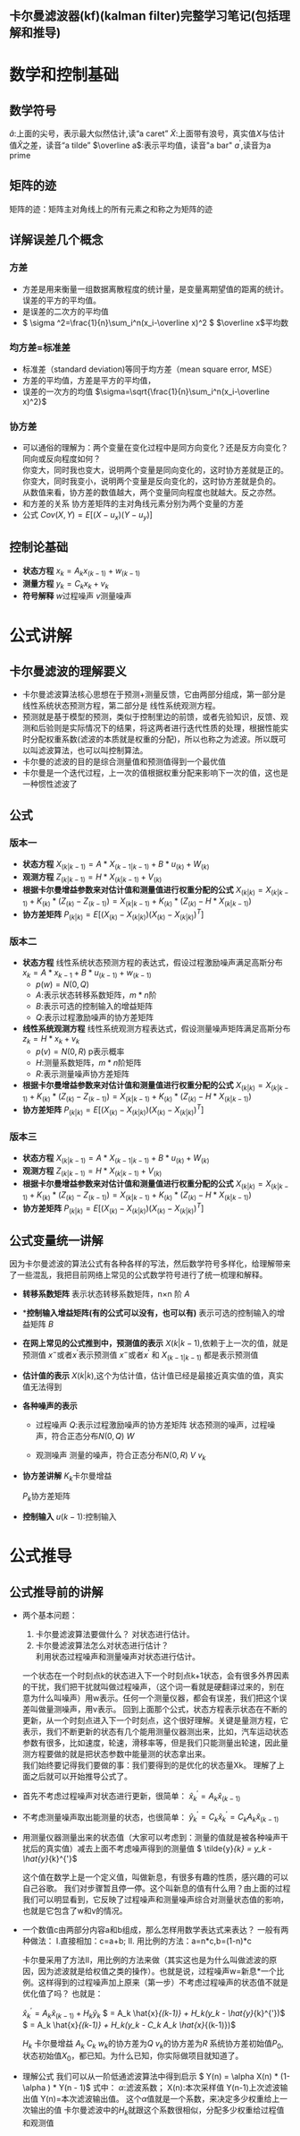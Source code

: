 卡尔曼滤波器(kf)(kalman filter)完整学习笔记(包括理解和推导)
---

# 数学和控制基础
## 数学符号
  $\hat{a}$:上面的尖号，表示最大似然估计,读“a caret”
  $\tilde{X}$:上面带有浪号，真实值$X$与估计值$\hat{X}$之差，读音“a tilde”
  $\overline a$:表示平均值，读音"a bar"
  $a^{'}$,读音为a prime
## 矩阵的迹
  矩阵的迹：矩阵主对角线上的所有元素之和称之为矩阵的迹
## 详解误差几个概念
### 方差
  - 方差是用来衡量一组数据离散程度的统计量，是变量离期望值的距离的统计。误差的平方的平均值。
  - 是误差的二次方的平均值
  - $ \sigma ^2=\frac{1}{n}\sum_i^n(x_i-\overline x)^2 $
    $\overline x$平均数
### 均方差=标准差
  - 标准差（standard deviation)等同于均方差（mean square error, MSE）
  - 方差的平均值，方差是平方的平均值，
  - 误差的一次方的均值
  $\sigma=\sqrt{\frac{1}{n}\sum_i^n(x_i-\overline x)^2}$
  
### 协方差
  - 可以通俗的理解为：两个变量在变化过程中是同方向变化？还是反方向变化？同向或反向程度如何？  
    你变大，同时我也变大，说明两个变量是同向变化的，这时协方差就是正的。  
    你变大，同时我变小，说明两个变量是反向变化的，这时协方差就是负的。  
    从数值来看，协方差的数值越大，两个变量同向程度也就越大。反之亦然。
  - 和方差的关系
    协方差矩阵的主对角线元素分别为两个变量的方差
  - 公式
    $Cov(X,Y) = E[(X - u_x)(Y - u_y)]$

## 控制论基础
  - ****状态方程****
    $x_k = A_k x_{(k-1)} + w_{(k-1)}$
  - **测量方程**
    $y_k = C_k x_k + v_k$
  - **符号解释**
    $w$过程噪声
    $v$测量噪声

# 公式讲解
## 卡尔曼滤波的理解要义
  - 卡尔曼滤波算法核心思想在于预测+测量反馈，它由两部分组成，第一部分是 线性系统状态预测方程，第二部分是 线性系统观测方程。
  - 预测就是基于模型的预测，类似于控制里边的前馈，或者先验知识，反馈、观测和后验则是实际情况下的结果，将这两者进行迭代性质的处理，根据性能实时分配权重系数(滤波的本质就是权重的分配)，所以也称之为滤波。所以既可以叫滤波算法，也可以叫控制算法。
  - 卡尔曼的滤波的目的是综合测量值和预测值得到一个最优值
  - 卡尔曼是一个迭代过程，上一次的值根据权重分配来影响下一次的值，这也是一种惯性滤波了
## 公式
### 版本一
  - **状态方程**
    $X_{(k|k-1)} = A*X_{(k-1|k-1)} + B*u_{(k)} + W_{(k)}$
  - **观测方程**
    $Z_{(k|k-1)} = H*X_{(k|k-1)} + V_{(k)}$
  - **根据卡尔曼增益参数来对估计值和测量值进行权重分配的公式**
    $X_{(k|k)} = X_{(k|k-1)} + K_{(k)}*(Z_{(k)} - Z_{(k-1)}) = X_{(k|k-1)} + K_{(k)}*(Z_{(k)}-H*X_{(k|k-1)})$
  - **协方差矩阵**
    $P_{(k|k)} = E[(X_{(k)} - X_{(k|k)}) (X_{(k)} - X_{(k|k)})^T]$
### 版本二
  - **状态方程**
    线性系统状态预测方程的表达式，假设过程激励噪声满足高斯分布
    $x_{k} = A*x_{k-1} + B*u_{(k-1)} + w_{(k-1)}$
    - $p(w) = N(0,Q)$
    - $A$:表示状态转移系数矩阵，$m * n$阶
    - $B$:表示可选的控制输入的增益矩阵
    - $Q$:表示过程激励噪声的协方差矩阵
  - **线性系统观测方程**
    线性系统观测方程表达式，假设测量噪声矩阵满足高斯分布
    $z_{k} = H*x_{k} + v_{k}$
    - $p(v) = N(0,R)$ p表示概率
    - $H$:测量系数矩阵，$m * n$阶矩阵
    - $R$:表示测量噪声协方差矩阵
  - **根据卡尔曼增益参数来对估计值和测量值进行权重分配的公式**
    $X_{(k|k)} = X_{(k|k-1)} + K_{(k)}*(Z_{(k)} - Z_{(k-1)}) = X_{(k|k-1)} + K_{(k)}*(Z_{(k)}-H*X_{(k|k-1)})$
  - **协方差矩阵**
    $P_{(k|k)} = E[(X_{(k)} - X_{(k|k)}) (X_{(k)} - X_{(k|k)})^T]$
### 版本三
  - **状态方程**
    $X_{(k|k-1)} = A*X_{(k-1|k-1)} + B*u_{(k)} + W_{(k)}$
  - **观测方程**
    $Z_{(k|k-1)} = H*X_{(k|k-1)} + V_{(k)}$
  - **根据卡尔曼增益参数来对估计值和测量值进行权重分配的公式**
    $X_{(k|k)} = X_{(k|k-1)} + K_{(k)}*(Z_{(k)} - Z_{(k-1)}) = X_{(k|k-1)} + K_{(k)}*(Z_{(k)}-H*X_{(k|k-1)})$
  - **协方差矩阵**
    $P_{(k|k)} = E[(X_{(k)} - X_{(k|k)}) (X_{(k)} - X_{(k|k)})^T]$
## 公式变量统一讲解
  因为卡尔曼滤波的算法公式有各种各样的写法，然后数学符号多样化，给理解带来了一些混乱，我把目前网络上常见的公式数学符号进行了统一梳理和解释。
  - **转移系数矩阵**
    表示状态转移系数矩阵，n×n 阶
    $A$
  - ***控制输入增益矩阵(有的公式可以没有，也可以有)**
    表示可选的控制输入的增益矩阵
    $B$
  - **在网上常见的公式推到中，预测值的表示**
    $X(k|k-1)$,依赖于上一次的值，就是预测值
    $x^-$或者$x^{'}$表示预测值
    $x^-$或者$x^{'}$ 和 $X_{(k-1|k-1)}$ 都是表示预测值
  - **估计值的表示**
    $X(k|k)$,这个为估计值，估计值已经是最接近真实值的值，真实值无法得到
  - **各种噪声的表示**
    - 过程噪声
      $Q$:表示过程激励噪声的协方差矩阵
      状态预测的噪声，过程噪声，符合正态分布$N(0,Q)$
      $W$

    - 观测噪声
      测量的噪声，符合正态分布$N(0,R)$
      $V$
      $v_{k}$
  - **协方差讲解**
    $K_{k}$卡尔曼增益
    
    $P_k$协方差矩阵
    
  - **控制输入**
    $u(k-1)$:控制输入
  

# 公式推导
## 公式推导前的讲解
  - 两个基本问题：  
    1. 卡尔曼滤波算法要做什么？
      对状态进行估计。  
    2. 卡尔曼滤波算法怎么对状态进行估计？      
      利用状态过程噪声和测量噪声对状态进行估计。
    
    一个状态在一个时刻点k的状态进入下一个时刻点k+1状态，会有很多外界因素的干扰，我们把干扰就叫做过程噪声，（这个词一看就是硬翻译过来的，别在意为什么叫噪声）用w表示。任何一个测量仪器，都会有误差，我们把这个误差叫做量测噪声，用v表示。
    回到上面那个公式，状态方程表示状态在不断的更新，从一个时刻点进入下一个时刻点，这个很好理解。关键是量测方程，它表示，我们不断更新的状态有几个能用测量仪器测出来，比如，汽车运动状态参数有很多，比如速度，轮速，滑移率等，但是我们只能测量出轮速，因此量测方程要做的就是把状态参数中能量测的状态拿出来。   
    我们始终要记得我们要做的事：我们要得到的是优化的状态量Xk。   理解了上面之后就可以开始推导公式了。
  - 首先不考虑过程噪声对状态进行更新，很简单：
    $\hat{x}_{k}^{'} = A_k \hat{x}_{(k-1)}$
  - 不考虑测量噪声取出能测量的状态，也很简单：
    $\hat{y}_{k}^{'} = C_k \hat{x}_{k}^{'} = C_k A_k \hat{x}_{(k-1)}$
  - 用测量仪器测量出来的状态值（大家可以考虑到：测量的值就是被各种噪声干扰后的真实值）减去上面不考虑噪声得到的测量值
    $ \tilde{y}_{k} = y_k - \hat{y}_{k}^{'}$

    这个值在数学上是一个定义值，叫做新息，有很多有趣的性质，感兴趣的可以自己谷歌。
    我们对步骤暂且停一停。这个叫新息的值有什么用？由上面的过程我们可以明显看到，它反映了过程噪声和测量噪声综合对测量状态值的影响，也就是它包含了w和v的情况。
  - 一个数值c由两部分内容a和b组成，那么怎样用数学表达式来表达？
    一般有两种做法：
    I.直接相加：c=a+b;
    II. 用比例的方法：a=n*c,b=(1-n)*c

    卡尔曼采用了方法II，用比例的方法来做（其实这也是为什么叫做滤波的原因，因为滤波就是给权值之类的操作）。也就是说，过程噪声w=新息*一个比例。这样得到的过程噪声加上原来（第一步）不考虑过程噪声的状态值不就是优化值了吗？ 也就是：

    $\hat{x}_{k}^{'} = A_k \hat{x}_{(k-1)} + H_k\tilde{y}_{k}$
    $ = A_k \hat{x}_{(k-1)} + H_k(y_k - \hat{y}_{k}^{'})$
    $ = A_k \hat{x}_{(k-1)} + H_k(y_k - C_k A_k \hat{x}_{(k-1)})$

    $H_k$ 卡尔曼增益
    $A_k$ $C_k$ $w_k$的协方差为$Q$
    $v_k$的协方差为$R$
    系统协方差初始值$P_0$,状态初始值$X_0$，都已知。为什么已知，你实际做项目就知道了。
  - 理解公式
    我们可以从一阶低通滤波算法中得到启示
    $ Y(n) = \alpha X(n) * (1-\alpha ) * Y(n - 1)$
    式中：
    $\alpha$:滤波系数；
    X(n):本次采样值
    Y(n-1)上次滤波输出值
    Y(n)=本次滤波输出值。
    这个$\alpha$值就是一个系数，来决定多少权重给上一次输出的值
    卡尔曼滤波中的$H_k$就跟这个系数很相似，分配多少权重给过程值和观测值
